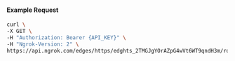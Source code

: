<!-- Code generated for API Clients. DO NOT EDIT. -->
#### Example Request
```bash
curl \
-X GET \
-H "Authorization: Bearer {API_KEY}" \
-H "Ngrok-Version: 2" \
https://api.ngrok.com/edges/https/edghts_2TMGJgYOrAZpG4wVt6WT9qndH3m/routes/edghtsrt_2TMGJjRd0eMDFnaAPTqfln3WC6m/webhook_verification
